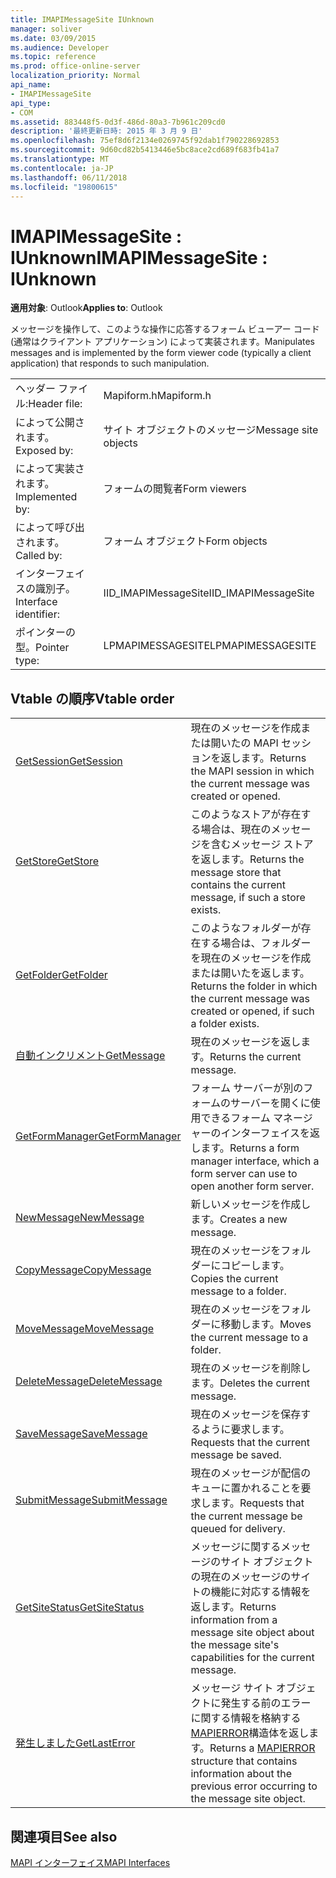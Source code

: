 ```yaml
---
title: IMAPIMessageSite IUnknown
manager: soliver
ms.date: 03/09/2015
ms.audience: Developer
ms.topic: reference
ms.prod: office-online-server
localization_priority: Normal
api_name:
- IMAPIMessageSite
api_type:
- COM
ms.assetid: 883448f5-0d3f-486d-80a3-7b961c209cd0
description: '最終更新日時: 2015 年 3 月 9 日'
ms.openlocfilehash: 75ef8d6f2134e0269745f92dab1f790228692853
ms.sourcegitcommit: 9d60cd82b5413446e5bc8ace2cd689f683fb41a7
ms.translationtype: MT
ms.contentlocale: ja-JP
ms.lasthandoff: 06/11/2018
ms.locfileid: "19800615"
---
```

# <a name="imapimessagesite--iunknown"></a><span data-ttu-id="98296-103">IMAPIMessageSite : IUnknown</span><span class="sxs-lookup"><span data-stu-id="98296-103">IMAPIMessageSite : IUnknown</span></span>

  
  
<span data-ttu-id="98296-104">**適用対象**: Outlook</span><span class="sxs-lookup"><span data-stu-id="98296-104">**Applies to**: Outlook</span></span> 
  
<span data-ttu-id="98296-105">メッセージを操作して、このような操作に応答するフォーム ビューアー コード (通常はクライアント アプリケーション) によって実装されます。</span><span class="sxs-lookup"><span data-stu-id="98296-105">Manipulates messages and is implemented by the form viewer code (typically a client application) that responds to such manipulation.</span></span>
  
|||
|:-----|:-----|
|<span data-ttu-id="98296-106">ヘッダー ファイル:</span><span class="sxs-lookup"><span data-stu-id="98296-106">Header file:</span></span>  <br/> |<span data-ttu-id="98296-107">Mapiform.h</span><span class="sxs-lookup"><span data-stu-id="98296-107">Mapiform.h</span></span>  <br/> |
|<span data-ttu-id="98296-108">によって公開されます。</span><span class="sxs-lookup"><span data-stu-id="98296-108">Exposed by:</span></span>  <br/> |<span data-ttu-id="98296-109">サイト オブジェクトのメッセージ</span><span class="sxs-lookup"><span data-stu-id="98296-109">Message site objects</span></span>  <br/> |
|<span data-ttu-id="98296-110">によって実装されます。</span><span class="sxs-lookup"><span data-stu-id="98296-110">Implemented by:</span></span>  <br/> |<span data-ttu-id="98296-111">フォームの閲覧者</span><span class="sxs-lookup"><span data-stu-id="98296-111">Form viewers</span></span>  <br/> |
|<span data-ttu-id="98296-112">によって呼び出されます。</span><span class="sxs-lookup"><span data-stu-id="98296-112">Called by:</span></span>  <br/> |<span data-ttu-id="98296-113">フォーム オブジェクト</span><span class="sxs-lookup"><span data-stu-id="98296-113">Form objects</span></span>  <br/> |
|<span data-ttu-id="98296-114">インターフェイスの識別子。</span><span class="sxs-lookup"><span data-stu-id="98296-114">Interface identifier:</span></span>  <br/> |<span data-ttu-id="98296-115">IID_IMAPIMessageSite</span><span class="sxs-lookup"><span data-stu-id="98296-115">IID_IMAPIMessageSite</span></span>  <br/> |
|<span data-ttu-id="98296-116">ポインターの型。</span><span class="sxs-lookup"><span data-stu-id="98296-116">Pointer type:</span></span>  <br/> |<span data-ttu-id="98296-117">LPMAPIMESSAGESITE</span><span class="sxs-lookup"><span data-stu-id="98296-117">LPMAPIMESSAGESITE</span></span>  <br/> |
   
## <a name="vtable-order"></a><span data-ttu-id="98296-118">Vtable の順序</span><span class="sxs-lookup"><span data-stu-id="98296-118">Vtable order</span></span>

|||
|:-----|:-----|
|[<span data-ttu-id="98296-119">GetSession</span><span class="sxs-lookup"><span data-stu-id="98296-119">GetSession</span></span>](imapimessagesite-getsession.md) <br/> |<span data-ttu-id="98296-120">現在のメッセージを作成または開いたの MAPI セッションを返します。</span><span class="sxs-lookup"><span data-stu-id="98296-120">Returns the MAPI session in which the current message was created or opened.</span></span>  <br/> |
|[<span data-ttu-id="98296-121">GetStore</span><span class="sxs-lookup"><span data-stu-id="98296-121">GetStore</span></span>](imapimessagesite-getstore.md) <br/> |<span data-ttu-id="98296-122">このようなストアが存在する場合は、現在のメッセージを含むメッセージ ストアを返します。</span><span class="sxs-lookup"><span data-stu-id="98296-122">Returns the message store that contains the current message, if such a store exists.</span></span>  <br/> |
|[<span data-ttu-id="98296-123">GetFolder</span><span class="sxs-lookup"><span data-stu-id="98296-123">GetFolder</span></span>](imapimessagesite-getfolder.md) <br/> |<span data-ttu-id="98296-124">このようなフォルダーが存在する場合は、フォルダーを現在のメッセージを作成または開いたを返します。</span><span class="sxs-lookup"><span data-stu-id="98296-124">Returns the folder in which the current message was created or opened, if such a folder exists.</span></span>  <br/> |
|[<span data-ttu-id="98296-125">自動インクリメント</span><span class="sxs-lookup"><span data-stu-id="98296-125">GetMessage</span></span>](imapimessagesite-getmessage.md) <br/> |<span data-ttu-id="98296-126">現在のメッセージを返します。</span><span class="sxs-lookup"><span data-stu-id="98296-126">Returns the current message.</span></span>  <br/> |
|[<span data-ttu-id="98296-127">GetFormManager</span><span class="sxs-lookup"><span data-stu-id="98296-127">GetFormManager</span></span>](imapimessagesite-getformmanager.md) <br/> |<span data-ttu-id="98296-128">フォーム サーバーが別のフォームのサーバーを開くに使用できるフォーム マネージャーのインターフェイスを返します。</span><span class="sxs-lookup"><span data-stu-id="98296-128">Returns a form manager interface, which a form server can use to open another form server.</span></span>  <br/> |
|[<span data-ttu-id="98296-129">NewMessage</span><span class="sxs-lookup"><span data-stu-id="98296-129">NewMessage</span></span>](imapimessagesite-newmessage.md) <br/> |<span data-ttu-id="98296-130">新しいメッセージを作成します。</span><span class="sxs-lookup"><span data-stu-id="98296-130">Creates a new message.</span></span>  <br/> |
|[<span data-ttu-id="98296-131">CopyMessage</span><span class="sxs-lookup"><span data-stu-id="98296-131">CopyMessage</span></span>](imapimessagesite-copymessage.md) <br/> |<span data-ttu-id="98296-132">現在のメッセージをフォルダーにコピーします。</span><span class="sxs-lookup"><span data-stu-id="98296-132">Copies the current message to a folder.</span></span>  <br/> |
|[<span data-ttu-id="98296-133">MoveMessage</span><span class="sxs-lookup"><span data-stu-id="98296-133">MoveMessage</span></span>](imapimessagesite-movemessage.md) <br/> |<span data-ttu-id="98296-134">現在のメッセージをフォルダーに移動します。</span><span class="sxs-lookup"><span data-stu-id="98296-134">Moves the current message to a folder.</span></span>  <br/> |
|[<span data-ttu-id="98296-135">DeleteMessage</span><span class="sxs-lookup"><span data-stu-id="98296-135">DeleteMessage</span></span>](imapimessagesite-deletemessage.md) <br/> |<span data-ttu-id="98296-136">現在のメッセージを削除します。</span><span class="sxs-lookup"><span data-stu-id="98296-136">Deletes the current message.</span></span>  <br/> |
|[<span data-ttu-id="98296-137">SaveMessage</span><span class="sxs-lookup"><span data-stu-id="98296-137">SaveMessage</span></span>](imapimessagesite-savemessage.md) <br/> |<span data-ttu-id="98296-138">現在のメッセージを保存するように要求します。</span><span class="sxs-lookup"><span data-stu-id="98296-138">Requests that the current message be saved.</span></span>  <br/> |
|[<span data-ttu-id="98296-139">SubmitMessage</span><span class="sxs-lookup"><span data-stu-id="98296-139">SubmitMessage</span></span>](imapimessagesite-submitmessage.md) <br/> |<span data-ttu-id="98296-140">現在のメッセージが配信のキューに置かれることを要求します。</span><span class="sxs-lookup"><span data-stu-id="98296-140">Requests that the current message be queued for delivery.</span></span>  <br/> |
|[<span data-ttu-id="98296-141">GetSiteStatus</span><span class="sxs-lookup"><span data-stu-id="98296-141">GetSiteStatus</span></span>](imapimessagesite-getsitestatus.md) <br/> |<span data-ttu-id="98296-142">メッセージに関するメッセージのサイト オブジェクトの現在のメッセージのサイトの機能に対応する情報を返します。</span><span class="sxs-lookup"><span data-stu-id="98296-142">Returns information from a message site object about the message site's capabilities for the current message.</span></span>  <br/> |
|[<span data-ttu-id="98296-143">発生しました</span><span class="sxs-lookup"><span data-stu-id="98296-143">GetLastError</span></span>](imapimessagesite-getlasterror.md) <br/> |<span data-ttu-id="98296-144">メッセージ サイト オブジェクトに発生する前のエラーに関する情報を格納する[MAPIERROR](mapierror.md)構造体を返します。</span><span class="sxs-lookup"><span data-stu-id="98296-144">Returns a [MAPIERROR](mapierror.md) structure that contains information about the previous error occurring to the message site object.</span></span>  <br/> |
   
## <a name="see-also"></a><span data-ttu-id="98296-145">関連項目</span><span class="sxs-lookup"><span data-stu-id="98296-145">See also</span></span>



[<span data-ttu-id="98296-146">MAPI インターフェイス</span><span class="sxs-lookup"><span data-stu-id="98296-146">MAPI Interfaces</span></span>](mapi-interfaces.md)

